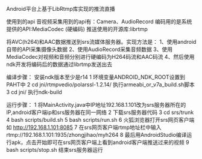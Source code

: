 Android平台上基于LibRtmp库实现的推流直播

使用到的api
    音视频采集用到的api有：Camera、AudioRecord
    编码用的是系统提供的API:MediaCodec (硬编码)
    推送使用的开源库:librtmp

将AVC(h264)和AAC数据推送到srs流媒体服务器。实现方法是： 
   1、使用android自带的API采集摄像头数据
   2、使用AudioRecord采集音频数据
   3、使用MediaCodec对视频和音频分别进行硬编码为H264码流和AAC码流
   4、然后使用ndk开发将编码后的数据通过librtmp发送出去

编译步骤：
   安装ndk版本至少是r14
   1 环境变量ANDROID_NDK_ROOT设置到PAHT中
   2 cd jni/rtmpvedio/polarssl-1.2.14/
     执行armeabi_or_v7a_build.sh脚本
   3 cd jni/
     执行ndk-build

运行步骤：
   1 将MainActivity.java中IP地址192.168.1.101改为srs服务器所在的IP,android客户端ip和srs服务器在同一网络
   2 下载srs服务器代码
   3 cd srs/trunk
   4 bash scripts/build.sh
   5 bash scripts/run.sh
   6 火狐浏览器打开srs网页客户端 如 http://192.168.1.101:8085
   7 在srs网页客户端rtmp地址栏中输入rtmp://192.168.1.101:1935/zhongjihao/myh264
   8 最后用AndroidStudio编译运行apk，点击开始即可在srs网页客户端上看到android客户端推送过来的视频
   9 bash scripts/stop.sh 结束srs服务器运行
